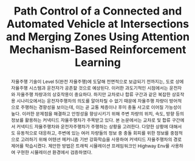 ---
type: "Conference Paper"
layout: publication
group: publications
title: "Path Control of a Connected and Automated Vehicle at Intersections and Merging Zones Using Attention Mechanism-Based Reinforcement Learning"
krtitle: "어텐션 메커니즘 기반 강화학습을 활용한 교차로 및 합류 구간에서의 커넥티드 자율주행차 경로 제어"
authors: "<u>Minseok Seo</u>, <u>Kyunghwan Choi</u>&#42;"
domestic_or_international: "Domestic"
pub: # Publication information
  - name: 한국자동차공학회 추계학술대회 (KSAE)
    doi: 
    pdf: 
    year: "2023"
    state: "published"
    url: https://www.dbpia.co.kr/journal/articleDetail?nodeId=NODE11665990
    pp: 725
pub_date: "2023-10-21" 
image: "/static/pub/2023-path-control.png"
abstract: "
  자율주행 기술이 Level 5(완전 자율주행)에 도달해 전면적으로 보급되기 전까지는, 도로 상에 자율주행 시스템과 운전자가 공존할 것으로 예상된다. 이러한 과도기적인 시점에서는 운전자와 자율주행 차량과의 상호작용이 중요하다. 하지만 교차로나 합류 구간과 같은 복잡한 상호작용 시나리오에서는 운전자주행차의 의도를 알아차릴 수 없기 때문에 자율주행 차량이 방어적으로 주행하는 경향성을 보이는데, 이는 곧 교통 체증이나 후미 충돌 사고로 이어질 가능성이 높다. 이러한 문제점을 해결하고 안정성을 향상시키기 위해 주변 차량의 위치, 속도, 방향 등의 정보를 활용하는 커넥티드 자율주행차가 주목받고 있다.
  본 논문에서는 교차로 및 합류 구간에서 커넥티드 자율주행차와 운전자주행차가 주행하는 상황을 고려한다. 다양한 상황에 대해서도 유동적으로 대응하고, 주변에 있는 여러 차량들의 정보 중 충돌 회피를 위한 정보를 중점적으로 고려하기 위해 어텐션 메커니즘 기반 강화학습을 사용하여 커넥티드 자율주행차의 경로제어를 학습시켰다. 제안한 방법은 트래픽 시뮬레이션 프레임워크인 Highway Env를 사용하여 구현한 시뮬레이션 환경에서 검증하였다.
"
# links: # additional links;
#   - name: 
#     url: 
---